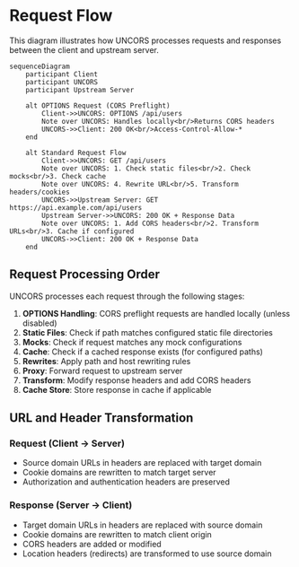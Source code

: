 # Request Flow

This diagram illustrates how UNCORS processes requests and responses between the client and upstream server.

```mermaid
sequenceDiagram
    participant Client
    participant UNCORS
    participant Upstream Server

    alt OPTIONS Request (CORS Preflight)
        Client->>UNCORS: OPTIONS /api/users
        Note over UNCORS: Handles locally<br/>Returns CORS headers
        UNCORS->>Client: 200 OK<br/>Access-Control-Allow-*
    end

    alt Standard Request Flow
        Client->>UNCORS: GET /api/users
        Note over UNCORS: 1. Check static files<br/>2. Check mocks<br/>3. Check cache
        Note over UNCORS: 4. Rewrite URL<br/>5. Transform headers/cookies
        UNCORS->>Upstream Server: GET https://api.example.com/api/users
        Upstream Server->>UNCORS: 200 OK + Response Data
        Note over UNCORS: 1. Add CORS headers<br/>2. Transform URLs<br/>3. Cache if configured
        UNCORS->>Client: 200 OK + Response Data
    end
```

## Request Processing Order

UNCORS processes each request through the following stages:

1. **OPTIONS Handling**: CORS preflight requests are handled locally (unless disabled)
2. **Static Files**: Check if path matches configured static file directories
3. **Mocks**: Check if request matches any mock configurations
4. **Cache**: Check if a cached response exists (for configured paths)
5. **Rewrites**: Apply path and host rewriting rules
6. **Proxy**: Forward request to upstream server
7. **Transform**: Modify response headers and add CORS headers
8. **Cache Store**: Store response in cache if applicable

## URL and Header Transformation

### Request (Client → Server)

- Source domain URLs in headers are replaced with target domain
- Cookie domains are rewritten to match target server
- Authorization and authentication headers are preserved

### Response (Server → Client)

- Target domain URLs in headers are replaced with source domain
- Cookie domains are rewritten to match client origin
- CORS headers are added or modified
- Location headers (redirects) are transformed to use source domain
